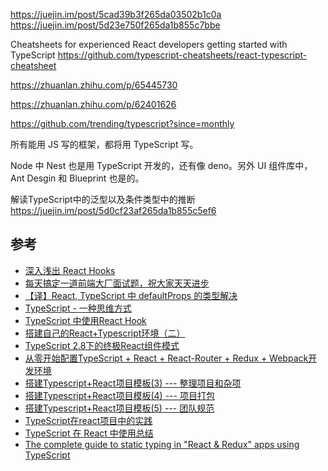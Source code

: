 https://juejin.im/post/5cad39b3f265da03502b1c0a  
https://juejin.im/post/5d23e750f265da1b855c7bbe  


Cheatsheets for experienced React developers getting started with TypeScript 
https://github.com/typescript-cheatsheets/react-typescript-cheatsheet

https://zhuanlan.zhihu.com/p/65445730

https://zhuanlan.zhihu.com/p/62401626

https://github.com/trending/typescript?since=monthly


所有能用 JS 写的框架，都将用 TypeScript 写。

Node 中 Nest 也是用 TypeScript 开发的，还有像 deno。另外 UI 组件库中， Ant Desgin 和 Blueprint 也是的。


解读TypeScript中的泛型以及条件类型中的推断
https://juejin.im/post/5d0cf23af265da1b855c5ef6
## 参考

- [深入浅出 React Hooks](https://juejin.im/post/5cf475d66fb9a07ea944594e)  
- [每天搞定一道前端大厂面试题，祝大家天天进步](https://github.com/Advanced-Frontend/Daily-Interview-Question)  
- [【译】React, TypeScript 中 defaultProps 的类型解决](https://juejin.im/post/5cd3eb5ce51d453a7e4c17f0)  
- [TypeScript - 一种思维方式](https://juejin.im/post/5cd6387d518825682348442d)  
- [TypeScript 中使用React Hook](https://juejin.im/post/5ce0134b5188256a220235eb)  
- [搭建自己的React+Typescript环境（二）](https://juejin.im/post/5d1424aef265da1ba9158ed0)  
- [TypeScript 2.8下的终极React组件模式](https://juejin.im/post/5b07caf16fb9a07aa83f2977)  
- [从零开始配置TypeScript + React + React-Router + Redux + Webpack开发环境](https://juejin.im/entry/5a8ec4f66fb9a0634417f4ee)  
- [搭建Typescript+React项目模板(3) --- 整理项目和杂项](https://juejin.im/post/5bac8963e51d450e8f5fab16)  
- [搭建Typescript+React项目模板(4) --- 项目打包](https://juejin.im/post/5bac8986e51d450ea246a304)  
- [搭建Typescript+React项目模板(5) --- 团队规范](https://juejin.im/post/5bac89aaf265da0afe62ebcb)  
- [TypeScript在react项目中的实践](https://juejin.im/post/5b83a02ff265da43737e9a27)  
- [TypeScript 在 React 中使用总结](https://juejin.im/post/5bab4d59f265da0aec22629b)  
- [The complete guide to static typing in "React & Redux" apps using TypeScript](https://github.com/piotrwitek/react-redux-typescript-guide)  